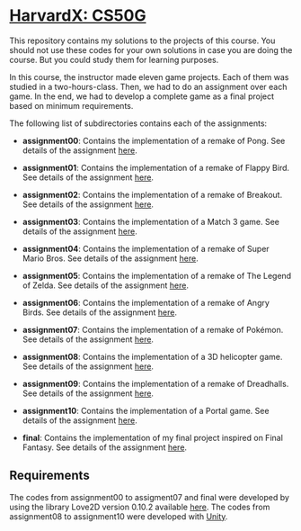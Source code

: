 # [HarvardX: CS50G](https://www.edx.org/course/cs50s-introduction-to-game-development)

This repository contains my solutions to the projects of this course.
You should not use these codes for your own solutions in case you are doing
the course. But you could study them for learning purposes.

In this course, the instructor made eleven game projects. Each of them was studied
in a two-hours-class. Then, we had to do an assignment over each game. In the end,
we had to develop a complete game as a final project based on minimum requirements.

The following list of subdirectories contains each of the assignments:

- **assignment00**: Contains the implementation of a remake of Pong. See details
  of the assignment [here](assignment00/README.md).

- **assignment01**: Contains the implementation of a remake of Flappy Bird. See details
  of the assignment [here](assignment01/README.md).

- **assignment02**: Contains the implementation of a remake of Breakout. See details
  of the assignment [here](assignment02/README.md).

- **assignment03**: Contains the implementation of a Match 3 game. See details
  of the assignment [here](assignment03/README.md).

- **assignment04**: Contains the implementation of a remake of Super Mario Bros. See details
  of the assignment [here](assignment04/README.md).

- **assignment05**: Contains the implementation of a remake of The Legend of Zelda. See details
  of the assignment [here](assignment05/README.md).

- **assignment06**: Contains the implementation of a remake of Angry Birds. See details
  of the assignment [here](assignment06/README.md).

- **assignment07**: Contains the implementation of a remake of Pokémon. See details
  of the assignment [here](assignment07/README.md).

- **assignment08**: Contains the implementation of a 3D helicopter game. See details
  of the assignment [here](assignment08/README.md).

- **assignment09**: Contains the implementation of a remake of Dreadhalls. See details
  of the assignment [here](assignment09/README.md).

- **assignment10**: Contains the implementation of a Portal game. See details
  of the assignment [here](assignment10/README.md).

- **final**: Contains the implementation of my final project inspired on Final Fantasy. See details
  of the assignment [here](final/README.md).

## Requirements

The codes from assignment00 to assigment07 and final were developed by using
the library Love2D version 0.10.2 available
[here](https://github.com/love2d/love/releases). The codes from assignment08 to
assignment10 were developed with [Unity](https://unity.com/).
